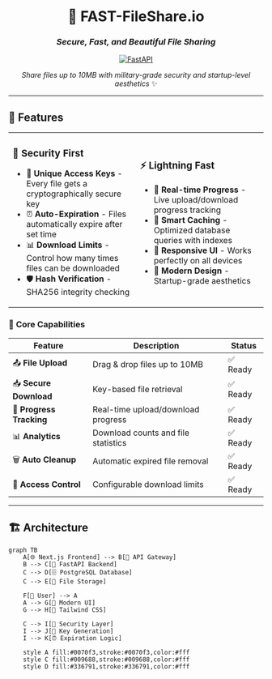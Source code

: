 <div align="center">

# 🚀 FAST-FileShare.io

### *Secure, Fast, and Beautiful File Sharing*

[![FastAPI](https://img.shields.io/badge/FastAPI-005571?style=for-the-badge&logo=fastapi)](https://fastapi.tiangolo.com/)

*Share files up to 10MB with military-grade security and startup-level aesthetics* ✨


</div>

---

## 🌟 Features

<table>
<tr>
<td width="50%">

### 🔐 **Security First**
- 🔑 **Unique Access Keys** - Every file gets a cryptographically secure key
- ⏰ **Auto-Expiration** - Files automatically expire after set time
- 📊 **Download Limits** - Control how many times files can be downloaded
- 🛡️ **Hash Verification** - SHA256 integrity checking

</td>
<td width="50%">

### ⚡ **Lightning Fast**
- 🚀 **Real-time Progress** - Live upload/download progress tracking
- 💾 **Smart Caching** - Optimized database queries with indexes
- 📱 **Responsive UI** - Works perfectly on all devices
- 🎨 **Modern Design** - Startup-grade aesthetics

</td>
</tr>
</table>

### 🎯 **Core Capabilities**

| Feature | Description | Status |
|---------|-------------|--------|
| 📤 **File Upload** | Drag & drop files up to 10MB | ✅ Ready |
| 📥 **Secure Download** | Key-based file retrieval | ✅ Ready |
| 🔄 **Progress Tracking** | Real-time upload/download progress | ✅ Ready |
| 📊 **Analytics** | Download counts and file statistics | ✅ Ready |
| 🗑️ **Auto Cleanup** | Automatic expired file removal | ✅ Ready |
| 🔐 **Access Control** | Configurable download limits | ✅ Ready |

---

## 🏗️ Architecture

```mermaid
graph TB
    A[🌐 Next.js Frontend] --> B[🔄 API Gateway]
    B --> C[🐍 FastAPI Backend]
    C --> D[🗄️ PostgreSQL Database]
    C --> E[📁 File Storage]
    
    F[👤 User] --> A
    A --> G[📱 Modern UI]
    G --> H[🎨 Tailwind CSS]
    
    C --> I[🔐 Security Layer]
    I --> J[🔑 Key Generation]
    I --> K[⏰ Expiration Logic]
    
    style A fill:#0070f3,stroke:#0070f3,color:#fff
    style C fill:#009688,stroke:#009688,color:#fff
    style D fill:#336791,stroke:#336791,color:#fff
